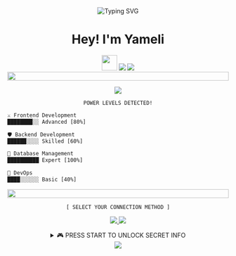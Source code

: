 <div align="center">

<img src="https://readme-typing-svg.demolab.com?font=Press+Start+2P&size=20&duration=4000&pause=1000&color=FF00FF&background=000000&center=true&vCenter=true&width=500&lines=HELLO+WORLD!;LOADING+PROFILE...;YAMELI.exe+ACTIVATED!" alt="Typing SVG" />

<br>

<h1>Hey! I'm Yameli</h1>

<img src="https://media.giphy.com/media/hvRJCLFzcasrR4ia7z/giphy.gif" width="35">

<!-- Estadísticas con diseño arcade -->
<img src="https://github-readme-stats.vercel.app/api?username=yvmeli&show_icons=true&count_private=true&hide_title=true&hide=prs&theme=synthwave&border_color=e100ff&bg_color=000000&ring_color=00ff00&text_color=00ff00&icon_color=e100ff" />

<!-- Lenguajes con diseño de power bars -->
<img src="https://github-readme-stats.vercel.app/api/top-langs/?username=yvmeli&layout=compact&theme=synthwave&hide_title=true&border_color=e100ff&bg_color=000000&text_color=00ff00" />

<!-- Separador animado -->
<img src="https://i.imgur.com/dBaSKWF.gif" height="20" width="100%">

<!-- Skill Badges con estilo neón -->
<p align="center">
  <img src="https://skillicons.dev/icons?i=html,css,js,python,cs,dotnet,mysql&theme=dark" />
</p>

<!-- Barra de Power Level -->
```
POWER LEVELS DETECTED!
```

<!-- Progress Bars con animación -->
<div align="left">

```diff
⚔️ Frontend Development   
████████░░ Advanced [80%]

🛡️ Backend Development    
██████░░░░ Skilled [60%]

🎯 Database Management   
██████████ Expert [100%]

🔧 DevOps                
████░░░░░░ Basic [40%]
```

</div>

<!-- Separador animado -->
<img src="https://i.imgur.com/dBaSKWF.gif" height="20" width="100%">

<!-- Sección de conexión con estilo arcade -->
```
[ SELECT YOUR CONNECTION METHOD ]
```

<p align="center">
  <a href="https://github.com/yvmeli">
    <img src="https://img.shields.io/badge/GITHUB-JOIN_PARTY-00ff00?style=for-the-badge&logo=github&logoColor=00ff00&labelColor=000000"/>
  </a>
  <a href="https://linkedin.com/in/yameli">
    <img src="https://img.shields.io/badge/LINKEDIN-CO--OP_PLAY-00ff00?style=for-the-badge&logo=linkedin&logoColor=00ff00&labelColor=000000"/>
  </a>
</p>

<!-- Sección secreta con animación -->
<details>
<summary>🎮 PRESS START TO UNLOCK SECRET INFO</summary>
<br>

```
🏆 ACHIEVEMENT UNLOCKED!

Character Class: Code Adventurer
Special Skills: Speed Coding
Current Quest: Mastering New Technologies
Party Status: Looking for Team Adventures
```

</details>

<!-- Footer con animación -->
<img src="https://capsule-render.vercel.app/api?type=waving&color=gradient&height=100&section=footer&animation=tilt"/>

</div>
